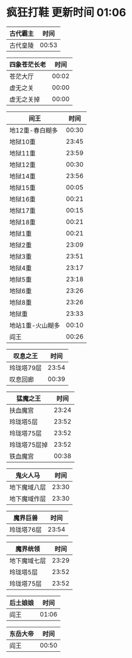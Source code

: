 # 疯狂打鞋 更新时间 01:06

| 古代霸主   | 时间    |
|--------|-------|
| 古代皇陵 | 00:53 |

| 四象苍茫长老   | 时间    |
|--------|-------|
| 苍茫大厅 | 00:02 |
| 虚无之关 | 00:00 |
| 虚无之关掉 | 00:00 |

| 间王   | 时间    |
|--------|-------|
| 地12重-春白糊多 | 00:30 |
| 地狱10重 | 23:45 |
| 地狱11重 | 23:59 |
| 地狱12重 | 00:30 |
| 地狱14重 | 23:56 |
| 地狱15重 | 00:05 |
| 地狱16重 | 00:21 |
| 地狱17重 | 00:15 |
| 地狱18重 | 00:21 |
| 地狱1重 | 00:21 |
| 地狱2重 | 23:09 |
| 地狱3重 | 23:51 |
| 地狱4重 | 23:17 |
| 地狱5重 | 23:18 |
| 地狱6重 | 23:26 |
| 地狱8重 | 23:26 |
| 地狱重 | 23:33 |
| 地站1重-火山糊多 | 00:10 |
| 阎王 | 00:26 |

| 叹息之王   | 时间    |
|--------|-------|
| 玲珑塔79层 | 23:54 |
| 叹息回廊 | 00:39 |

| 猛魔之王   | 时间    |
|--------|-------|
| 扶血魔宫 | 23:24 |
| 玲珑塔5层 | 23:52 |
| 玲珑塔75层 | 23:52 |
| 玲珑塔75层掉 | 23:52 |
| 铁血魔宫 | 00:38 |

| 鬼火人马   | 时间    |
|--------|-------|
| 地下魔域八层 | 23:30 |
| 地下魔域作层 | 23:30 |

| 魔界巨兽   | 时间    |
|--------|-------|
| 玲珑塔76层 | 23:54 |

| 魔界统领   | 时间    |
|--------|-------|
| 地下魔域七层 | 23:29 |
| 玲珑塔5层 | 23:52 |
| 玲珑塔75层 | 23:52 |

| 后土娘娘   | 时间    |
|--------|-------|
| 阎王 | 01:06 |

| 东岳大帝   | 时间    |
|--------|-------|
| 阎王 | 00:50 |